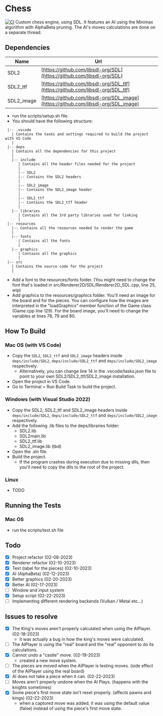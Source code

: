 # Chess
[![CI](https://github.com/maxrigout/Chess/actions/workflows/main.yml/badge.svg)](https://github.com/maxrigout/Chess/actions/workflows/main.yml)
Custom chess engine, using SDL. It features an AI using the Minimax algorithm with AlphaBeta pruning. The AI's moves calculations are done on a separate thread.

## Dependencies
| Name | Url |
| ---- | --- |
| SDL2 | [https://github.com/libsdl-org/SDL](https://github.com/libsdl-org/SDL) |
| SDL2_ttf | [https://github.com/libsdl-org/SDL_ttf](https://github.com/libsdl-org/SDL_ttf) |
| SDL2_image | [https://github.com/libsdl-org/SDL_image](https://github.com/libsdl-org/SDL_image) |

* run the scripts/setup.sh file.
* You should have the following structure:
```
 |-- .vscode
   | Contains the tasks and settings required to build the project with VS Code
   |
 |-- deps
   | Contains all the dependencies for this project
   |
   |-- include
      | Contains all the header files needed for the project
      |
      |-- SDL2
      |-- Contains the SDL2 headers
      |
      |-- SDL2_image
      |-- Contains the SDL2_image header
      |
      |-- SDL2_ttf
      |-- Contains the SDL2_tff header
      |
   |-- libraries
      | Contains all the 3rd party libraries used for linking
      |
 |-- resources
   |-- Contains all the resources needed to render the game
   |
   |-- fonts
      | Contains all the fonts
      |
   |-- graphics
      | Contains all the graphics
      |
 |-- src
   | Contains the source code for the project
   |
```
* Add a font to the resources/fonts folder. (You might need to change the font that's loaded in src/Renderer2D/SDL/Renderer2D_SDL.cpp, line 25, wip)
* Add graphics to the resources/graphics folder. You'll need an image for the board and for the pieces. You can configure how the images are interpreted in the "loadGraphics" member function of the Game class (Game.cpp line 129). For the board image, you'll need to change the variables at lines 78, 79 and 80.

## How To Build
### Mac OS (with VS Code)
* Copy the `SDL2`, `SDL2_ttf` and `SDL2_image` headers inside `deps/include/SDL2`, `deps/include/SDL2_ttf` and `deps/include/SDL2_image` respectively.
    * Alternatively, you can change line 14 in the .vscode/tasks.json file to point to your own SDL2/SDL2_ttf/SDL2_image installation.
* Open the project in VS Code.
* Go to Terminal > Run Build Task to build the project.

### Windows (with Visual Studio 2022)
* Copy the SDL2, SDL2_ttf and SDL2_image headers inside `deps/include/SDL2`, `deps/include/SDL2_ttf` and `deps/include/SDL2_image` respectively.
* Add the following .lib files to the deps/libraries folder:
    * SDL2.lib
    * SDL2main.lib
    * SDL2_ttf.lib
    * SDL2_image.lib (tbd)
* Open the .sln file.
* Build the project.
    * If the program crashes during execution due to missing dlls, then you'll need to copy the dlls to the root of the project.

### Linux
* TODO

## Running the Tests
### Mac OS
   * run the scripts/test.sh file

## Todo
- [x] Project refactor (02-08-2023)
- [x] Renderer refactor (02-10-2023)
- [x] Text (label for the pieces) (02-10-2023)
- [x] AI (AlphaBeta) (02-12-2023)
- [x] Better graphics (02-20-2023)
- [x] Better AI (02-17-2023)
- [ ] Window and input system
- [x] Setup script (02-22-2023)
- [ ] Implementing different rendering backends (Vulkan / Metal etc...)

## Issues to resolve
- [x] The King's moves aren't properly calculated when using the AIPlayer. (02-18-2023)
   * it was actually a bug in how the king's moves were calculated.
- [ ] The AIPlayer is using the "real" board and the "real" opponent to do its calculations.
- [x] Cannot undo a "castle" move. (02-19-2023)
   * created a new move system.
- [ ] The pieces are moved when the AIPlayer is testing moves. (side effect of the AIPlayer using the real board)
- [x] AI does not take a piece when it can. (02-22-2023)
- [ ] Moves aren't properly undone when the AI Plays. (happens with the knights sometimes)
- [x] Some piece's first move state isn't reset properly. (affects pawns and kings) (02-22-2023)
   * when a captured move was added, it was using the default value (false) instead of using the piece's first move state.
